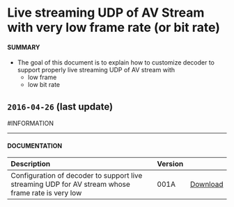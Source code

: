 # Live streaming UDP of AV Stream with very low frame rate (or bit rate)

#### **SUMMARY**
- The goal of this document is to explain how to customize decoder to support properly live streaming UDP of AV stream with
	- low frame
	- low bit rate

## `2016-04-26` (last update)

#INFORMATION
***********************************************************************
#### **DOCUMENTATION**
| Description                                                                      | Version |                 |
| :------------------------------------------------------------------------------- | :-------| :-------------- |
| Configuration of decoder to support live streaming UDP for AV stream whose frame rate is very low  | 001A    | [Download](https://github.com/Qeedji/archives/blob/master/downloads/application-notes/Live-streaming-UDP-of-AV-stream-with-very-low-frame-rate_001A_en.pdf) |







